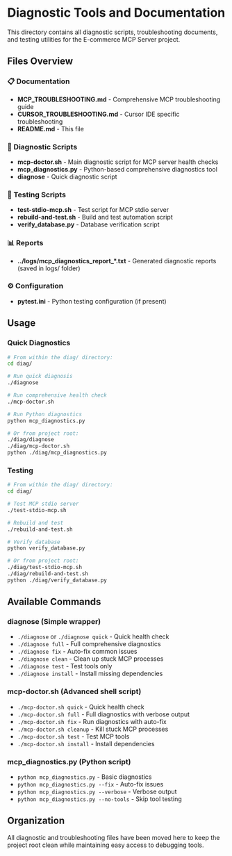 # Diagnostic Tools and Documentation

This directory contains all diagnostic scripts, troubleshooting documents, and testing utilities for the E-commerce MCP Server project.

## Files Overview

### 📋 Documentation
- **MCP_TROUBLESHOOTING.md** - Comprehensive MCP troubleshooting guide
- **CURSOR_TROUBLESHOOTING.md** - Cursor IDE specific troubleshooting
- **README.md** - This file

### 🔧 Diagnostic Scripts
- **mcp-doctor.sh** - Main diagnostic script for MCP server health checks
- **mcp_diagnostics.py** - Python-based comprehensive diagnostics tool
- **diagnose** - Quick diagnostic script

### 🧪 Testing Scripts
- **test-stdio-mcp.sh** - Test script for MCP stdio server
- **rebuild-and-test.sh** - Build and test automation script
- **verify_database.py** - Database verification script

### 📊 Reports
- **../logs/mcp_diagnostics_report_*.txt** - Generated diagnostic reports (saved in logs/ folder)

### ⚙️ Configuration
- **pytest.ini** - Python testing configuration (if present)

## Usage

### Quick Diagnostics
```bash
# From within the diag/ directory:
cd diag/

# Run quick diagnosis
./diagnose

# Run comprehensive health check
./mcp-doctor.sh

# Run Python diagnostics
python mcp_diagnostics.py

# Or from project root:
./diag/diagnose
./diag/mcp-doctor.sh
python ./diag/mcp_diagnostics.py
```

### Testing
```bash
# From within the diag/ directory:
cd diag/

# Test MCP stdio server
./test-stdio-mcp.sh

# Rebuild and test
./rebuild-and-test.sh

# Verify database
python verify_database.py

# Or from project root:
./diag/test-stdio-mcp.sh
./diag/rebuild-and-test.sh
python ./diag/verify_database.py
```

## Available Commands

### diagnose (Simple wrapper)
- `./diagnose` or `./diagnose quick` - Quick health check
- `./diagnose full` - Full comprehensive diagnostics  
- `./diagnose fix` - Auto-fix common issues
- `./diagnose clean` - Clean up stuck MCP processes
- `./diagnose test` - Test tools only
- `./diagnose install` - Install missing dependencies

### mcp-doctor.sh (Advanced shell script)
- `./mcp-doctor.sh quick` - Quick health check
- `./mcp-doctor.sh full` - Full diagnostics with verbose output
- `./mcp-doctor.sh fix` - Run diagnostics with auto-fix
- `./mcp-doctor.sh cleanup` - Kill stuck MCP processes
- `./mcp-doctor.sh test` - Test MCP tools
- `./mcp-doctor.sh install` - Install dependencies

### mcp_diagnostics.py (Python script)
- `python mcp_diagnostics.py` - Basic diagnostics
- `python mcp_diagnostics.py --fix` - Auto-fix issues
- `python mcp_diagnostics.py --verbose` - Verbose output
- `python mcp_diagnostics.py --no-tools` - Skip tool testing

## Organization
All diagnostic and troubleshooting files have been moved here to keep the project root clean while maintaining easy access to debugging tools.
